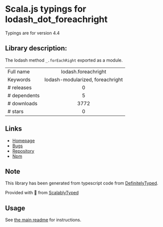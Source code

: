 
# Scala.js typings for lodash_dot_foreachright

Typings are for version 4.4

## Library description:
The lodash method `_.forEachRight` exported as a module.

|                    |                 |
| ------------------ | :-------------: |
| Full name          | lodash.foreachright |
| Keywords           | lodash-modularized, foreachright |
| # releases         | 0 |
| # dependents       | 5 |
| # downloads        | 3772 |
| # stars            | 0 |

## Links
- [Homepage](https://lodash.com/)
- [Bugs](https://github.com/lodash/lodash/issues)
- [Repository](https://github.com/lodash/lodash)
- [Npm](https://www.npmjs.com/package/lodash.foreachright)
    


## Note
This library has been generated from typescript code from [DefinitelyTyped](https://definitelytyped.org).

Provided with :purple_heart: from [ScalablyTyped](https://github.com/oyvindberg/ScalablyTyped)

## Usage
See [the main readme](../../readme.md) for instructions.


